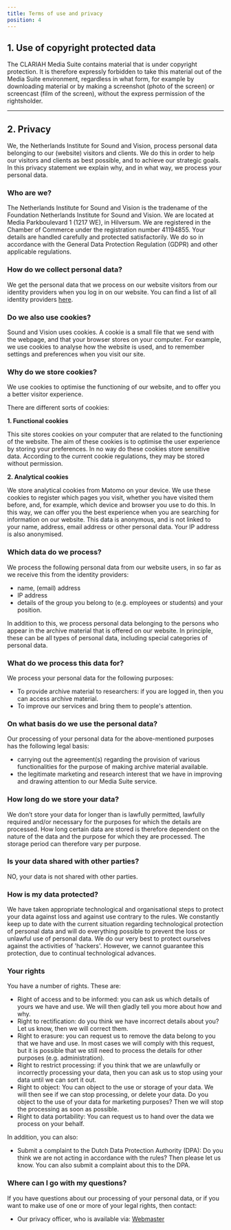 ```yaml
---
title: Terms of use and privacy
position: 4
---
```


## 1. Use of copyright protected data

The CLARIAH Media Suite contains material that is under copyright protection. It is therefore expressly forbidden to take this material out of the Media Suite environment, regardless in what form, for example by downloading material or by making a screenshot (photo of the screen) or screencast (film of the screen), without the express permission of the rightsholder.

------

## 2. Privacy

We, the Netherlands Institute for Sound and Vision, process personal data belonging to our (website) visitors and clients. We do this in order to help our visitors and clients as best possible, and to achieve our strategic goals. In this privacy statement we explain why, and in what way, we process your personal data.

### Who are we?

The Netherlands Institute for Sound and Vision is the tradename of the Foundation Netherlands Institute for Sound and Vision. We are located at Media Parkboulevard 1 (1217 WE), in Hilversum. We are registered in the Chamber of Commerce under the registration number 41194855. Your details are handled carefully and protected satisfactorily. We do so in accordance with the General Data Protection Regulation (GDPR) and other applicable regulations.

### How do we collect personal data?

We get the personal data that we process on our website visitors from our identity providers when you log in on our website. You can find a list of all identity providers [here](http://mediasuite.clariah.nl/saml/login/).

### Do we also use cookies?

Sound and Vision uses cookies. A cookie is a small file that we send with the webpage, and that your browser stores on your computer. For example, we use cookies to analyse how the website is used, and to remember settings and preferences when you visit our site.

### Why do we store cookies?

We use cookies to optimise the functioning of our website, and to offer you a better visitor experience.

There are different sorts of cookies:

**1. Functional cookies**

This site stores cookies on your computer that are related to the functioning of the website. The aim of these cookies is to optimise the user experience by storing your preferences. In no way do these cookies store sensitive data. According to the current cookie regulations, they may be stored without permission.

**2. Analytical cookies**

We store analytical cookies from Matomo on your device. We use these cookies to register which pages you visit, whether you have visited them before, and, for example, which device and browser you use to do this. In this way, we can offer you the best experience when you are searching for information on our website. This data is anonymous, and is not linked to your name, address, email address or other personal data. Your IP address is also anonymised.

### Which data do we process?

We process the following personal data from our website users, in so far as we receive this from the identity providers:

- name, (email) address
- IP address
- details of the group you belong to (e.g. employees or students) and your position.

In addition to this, we process personal data belonging to the persons who appear in the archive material that is offered on our website. In principle, these can be all types of personal data, including special categories of personal data.

### What do we process this data for?

We process your personal data for the following purposes:

- To provide archive material to researchers: if you are logged in, then you can access archive material.
- To improve our services and bring them to people's attention.

### On what basis do we use the personal data?

Our processing of your personal data for the above-mentioned purposes has the following legal basis:

- carrying out the agreement(s) regarding the provision of various functionalities for the purpose of making archive material available.
- the legitimate marketing and research interest that we have in improving and drawing attention to our Media Suite service.

### How long do we store your data?

We don’t store your data for longer than is lawfully permitted, lawfully required and/or necessary for the purposes for which the details are processed. How long certain data are stored is therefore dependent on the nature of the data and the purpose for which they are processed. The storage period can therefore vary per purpose.

### Is your data shared with other parties?

NO, your data is not shared with other parties.

### How is my data protected?

We have taken appropriate technological and organisational steps to protect your data against loss and against use contrary to the rules. We constantly keep up to date with the current situation regarding technological protection of personal data and will do everything possible to prevent the loss or unlawful use of personal data. We do our very best to protect ourselves against the activities of 'hackers'. However, we cannot guarantee this protection, due to continual technological advances.

### Your rights

You have a number of rights. These are:

- Right of access and to be informed: you can ask us which details of yours we have and use. We will then gladly tell you more about how and why.
- Right to rectification: do you think we have incorrect details about you? Let us know, then we will correct them.
- Right to erasure: you can request us to remove the data belong to you that we have and use. In most cases we will comply with this request, but it is possible that we still need to process the details for other purposes (e.g. administration).
- Right to restrict processing: if you think that we are unlawfully or incorrectly processing your data, then you can ask us to stop using your data until we can sort it out.
- Right to object: You can object to the use or storage of your data. We will then see if we can stop processing, or delete your data. Do you object to the use of your data for marketing purposes? Then we will stop the processing as soon as possible.
- Right to data portability: You can request us to hand over the data we process on your behalf.

In addition, you can also:

- Submit a complaint to the Dutch Data Protection Authority (DPA): Do you think we are not acting in accordance with the rules? Then please let us know. You can also submit a complaint about this to the DPA.

### Where can I go with my questions?

If you have questions about our processing of your personal data, or if you want to make use of one or more of your legal rights, then contact:

- Our privacy officer, who is available via: [Webmaster](mailto:privacy@beeldengeluid.nl)